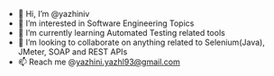 - 👋 Hi, I’m @yazhiniv
- 👀 I’m interested in Software Engineering Topics
- 🌱 I’m currently learning Automated Testing related tools
- 💞️ I’m looking to collaborate on anything related to Selenium(Java), JMeter, SOAP and REST APIs
- 📫 Reach me @yazhini.yazhl93@gmail.com

<!---
yazhiniv/yazhiniv is a ✨ special ✨ repository because its `README.md` (this file) appears on your GitHub profile.
You can click the Preview link to take a look at your changes.
--->
